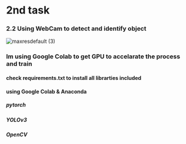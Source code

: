 # 2nd task 
### 2.2 Using WebCam to detect and identify object 

![maxresdefault (3)](https://user-images.githubusercontent.com/62897025/86469248-01276080-bd07-11ea-8afe-848d73eeb2db.jpg)



### Im using Google Colab to get GPU to accelarate the process and train 

#### check requirements.txt to install all librarties included 

#### using Google Colab & Anaconda 

##### pytorch

##### YOLOv3

##### OpenCV 
